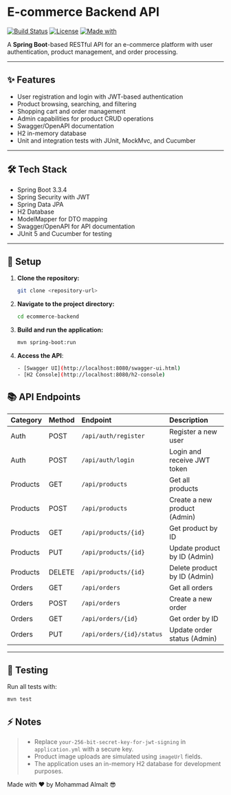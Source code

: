 # E-commerce Backend API

[![Build Status](https://img.shields.io/badge/build-passing-brightgreen)](https://shields.io/)
[![License](https://img.shields.io/badge/license-MIT-blue)](https://opensource.org/licenses/MIT)
[![Made with](https://img.shields.io/badge/Made%20with-Java%20Spring%20Boot-ff69b4.svg)](https://spring.io/projects/spring-boot)

A **Spring Boot**-based RESTful API for an e-commerce platform with user authentication, product management, and order processing.

---

## ✨ Features

- User registration and login with JWT-based authentication
- Product browsing, searching, and filtering
- Shopping cart and order management
- Admin capabilities for product CRUD operations
- Swagger/OpenAPI documentation
- H2 in-memory database
- Unit and integration tests with JUnit, MockMvc, and Cucumber

---

## 🛠 Tech Stack

- Spring Boot 3.3.4
- Spring Security with JWT
- Spring Data JPA
- H2 Database
- ModelMapper for DTO mapping
- Swagger/OpenAPI for API documentation
- JUnit 5 and Cucumber for testing

---

## 🚀 Setup

1. **Clone the repository:**

   ```bash
   git clone <repository-url>
   ```
2. **Navigate to the project directory:**
    ```bash
    cd ecommerce-backend
   ```
3. **Build and run the application:**
    ```bash
   mvn spring-boot:run
   ```
4. **Access the API**:
    ```bash
   - [Swagger UI](http://localhost:8080/swagger-ui.html)
   - [H2 Console](http://localhost:8080/h2-console)

      ```
## 📚 API Endpoints

| Category | Method | Endpoint | Description |
|:---------|:-------|:---------|:------------|
| Auth     | POST   | `/api/auth/register` | Register a new user |
| Auth     | POST   | `/api/auth/login` | Login and receive JWT token |
| Products | GET    | `/api/products` | Get all products |
| Products | POST   | `/api/products` | Create a new product (Admin) |
| Products | GET    | `/api/products/{id}` | Get product by ID |
| Products | PUT    | `/api/products/{id}` | Update product by ID (Admin) |
| Products | DELETE | `/api/products/{id}` | Delete product by ID (Admin) |
| Orders   | GET    | `/api/orders` | Get all orders |
| Orders   | POST   | `/api/orders` | Create a new order |
| Orders   | GET    | `/api/orders/{id}` | Get order by ID |
| Orders   | PUT    | `/api/orders/{id}/status` | Update order status (Admin) |

---

## 🧪 Testing

Run all tests with:

```bash
mvn test
```
## ⚡ Notes

> - Replace `your-256-bit-secret-key-for-jwt-signing` in `application.yml` with a secure key.
> - Product image uploads are simulated using `imageUrl` fields.
> - The application uses an in-memory H2 database for development purposes.

Made with ❤️ by Mohammad Almalt 😎

